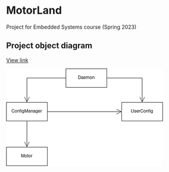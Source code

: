 # MotorLand

Project for Embedded Systems course (Spring 2023)

## Project object diagram
[View link](https://drive.google.com/file/d/1G1Tt3iVF1fO9oixSPcnYtCqgEOOCVNLW/view)

![](docs/img/project_object_diagram.png)